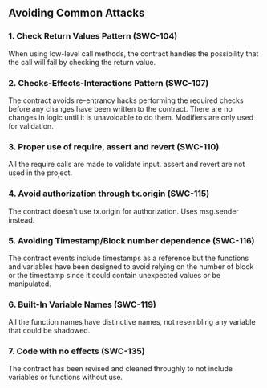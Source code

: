 ## Avoiding Common Attacks

### 1. Check Return Values Pattern (SWC-104)
When using low-level call methods, the contract handles the possibility that the call will fail by checking the return value.

### 2. Checks-Effects-Interactions Pattern (SWC-107) 
The contract avoids re-entrancy hacks performing the required checks before any changes have been written to the contract. 
There are no changes in logic until it is unavoidable to do them. Modifiers are only used for validation.

### 3. Proper use of require, assert and revert (SWC-110)
All the require calls are made to validate input. assert and revert are not used in the project.

### 4. Avoid authorization through tx.origin (SWC-115)
The contract doesn't use tx.origin for authorization. Uses msg.sender instead.

### 5. Avoiding Timestamp/Block number dependence (SWC-116)
The contract events include timestamps as a reference but the functions and variables have been designed to avoid relying
on the number of block or the timestamp since it could contain unexpected values or be manipulated.

### 6. Built-In Variable Names (SWC-119)
All the function names have distinctive names, not resembling any variable that could be shadowed.

### 7. Code with no effects (SWC-135)
The contract has been revised and cleaned throughly to not include variables or functions without use.
